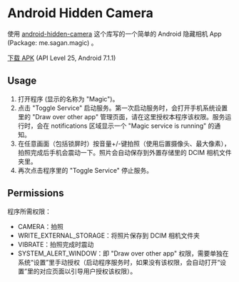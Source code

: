 
# Android Hidden Camera

使用 [android-hidden-camera](https://github.com/kevalpatel2106/android-hidden-camera) 这个库写的一个简单的 Android 隐藏相机 App (Package: me.sagan.magic)
。

[下载 APK](https://github.com/sagan/android-hidden-camera/releases) (API Level 25, Android 7.1.1)

## Usage

1. 打开程序 (显示的名称为 "Magic")。
2. 点击 "Toggle Service" 启动服务。第一次启动服务时，会打开手机系统设置里的 "Draw over other app" 管理页面，请在这里授权本程序该权限。服务运行时，会在 notifications 区域显示一个 "Magic service is running" 的通知。
3. 在任意画面（包括锁屏时）按音量+/-键拍照（使用后置摄像头、最大像素），拍照完成后手机会震动一下。照片会自动保存到外置存储里的 DCIM 相机文件夹里。
4. 再次点击程序里的 "Toggle Service" 停止服务。

## Permissions

程序所需权限：

* CAMERA：拍照
* WRITE_EXTERNAL_STORAGE：将照片保存到 DCIM 相机文件夹
* VIBRATE：拍照完成时震动
* SYSTEM_ALERT_WINDOW：即 "Draw over other app" 权限，需要单独在系统“设置”里手动授权（启动程序服务时，如果没有该权限，会自动打开“设置”里的对应页面以引导用户授权该权限）。
